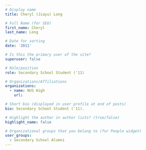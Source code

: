 ```yaml
---
# Display name
title: Cheryl (Jiayu) Long

# Full Name (for SEO) 
first_name: Cheryl
last_name: Long

# Date for sorting
date: '2011'

# Is this the primary user of the site?
superuser: false

# Role/position
role: Secondary School Student ('11)

# Organizations/Affiliations
organizations:
  - name: NUS High
    url: 

# Short bio (displayed in user profile at end of posts)
bio: Secondary School Student ('11). 

# Highlight the author in author lists? (true/false)
highlight_name: false

# Organizational groups that you belong to (for People widget)
user_groups:
  - Secondary School Alumni
---
```

